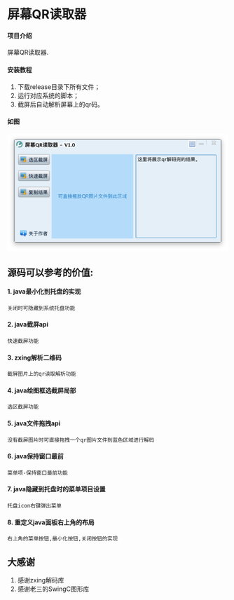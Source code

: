 # 屏幕QR读取器

#### 项目介绍
屏幕QR读取器.
  
#### 安装教程

1. 下载release目录下所有文件；
2. 运行对应系统的脚本；
3. 截屏后自动解析屏幕上的qr码。
 
#### 如图

![image](pic/Snip.png "运行")


## 源码可以参考的价值:

#### 1.  java最小化到托盘的实现

	关闭时可隐藏到系统托盘功能
		
#### 2.  java截屏api

	快速截屏功能

#### 3.  zxing解析二维码

	截屏图片上的qr读取解析功能

#### 4.  java绘图框选截屏局部

	选区截屏功能

#### 5.  java文件拖拽api

	没有截屏图片时可直接拖拽一个qr图片文件到蓝色区域进行解码
	
#### 6. java保持窗口最前

	菜单项-保持窗口最前功能
	
#### 7.  java隐藏到托盘时的菜单项目设置

	托盘icon右键弹出菜单

#### 8.  重定义java面板右上角的布局

	右上角的菜单按钮,最小化按钮,关闭按钮的实现
	
## 大感谢

1. 感谢zxing解码库
2. 感谢老三的SwingC图形库